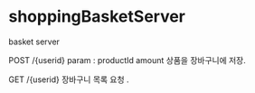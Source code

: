 # shoppingBasketServer
basket server

POST  /{userid} 
      param : productId
              amount
      상품을 장바구니에 저장.
      
GET   /{userid}
      장바구니 목록 요청 .

